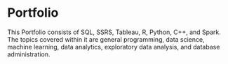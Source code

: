# Portfolio
This Portfolio consists of SQL, SSRS, Tableau, R, Python, C++, and Spark. 
The topics covered within it are general programming, data science, machine learning, data analytics, exploratory data analysis, and database administration. 
